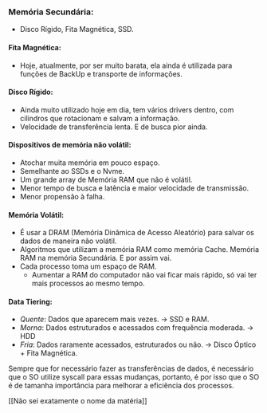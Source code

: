 ### Memória Secundária:
- Disco Rígido, Fita Magnética, SSD.

#### Fita Magnética:
- Hoje, atualmente, por ser muito barata, ela ainda é utilizada para funções de BackUp e transporte de informações.

#### Disco Rígido:
- Ainda muito utilizado hoje em dia, tem vários drivers dentro, com cilindros que rotacionam e salvam a informação.
- Velocidade de transferência lenta. E de busca pior ainda.

#### Dispositivos de memória não volátil:
- Atochar muita memória em pouco espaço.
- Semelhante ao SSDs e o Nvme.
- Um grande array de Memória RAM que não é volátil.
- Menor tempo de busca e latência e maior velocidade de transmissão.
- Menor propensão à falha. 

#### Memória Volátil:
- É usar a DRAM (Memória Dinâmica de Acesso Aleatório) para salvar os dados de maneira não volátil.
- Algoritmos que utilizam a memória RAM como memória Cache. Memória RAM na memória Secundária. E por assim vai.
- Cada processo toma um espaço de RAM.
	- Aumentar a RAM do computador não vai ficar mais rápido, só vai ter mais processos ao mesmo tempo.

#### Data Tiering:
- *Quente*: Dados que aparecem mais vezes. -> SSD e RAM.
- *Morna*: Dados estruturados e acessados com frequência moderada. -> HDD
- *Fria*: Dados raramente acessados, estruturados ou não. -> Disco Óptico +  Fita Magnética.

Sempre que for necessário fazer as transferências de dados, é necessário que o SO utilize syscall para essas mudanças, portanto, é por isso que o SO é de tamanha importância para melhorar a eficiência dos processos. 


[[Não sei exatamente o nome da matéria]]